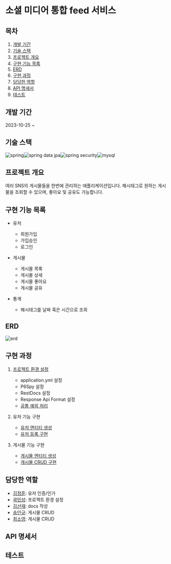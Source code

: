 # 소셜 미디어 통합 feed 서비스

## 목차
1. [개발 기간](#개발-기간)
2. [기술 스택](#기술-스택)
3. [프로젝트 개요](#프로젝트-개요)
4. [구현 기능 목록](#구현-기능-목록)
5. [ERD](#ERD)
6. [구현 과정](#구현-과정)
7. [담당한 역할](#담당한-역할)
8. [API 명세서](#API-명세서)
9. [테스트](#테스트)

## 개발 기간
2023-10-25 ~

## 기술 스택
<img src="https://img.shields.io/badge/spring-6DB33F?style=for-the-badge&logo=spring&logoColor=white" alt="spring"/><img src="https://img.shields.io/badge/spring data jpa-6DB33F?style=for-the-badge&logo=spring&logoColor=white" alt="spring data jpa"/><img src="https://img.shields.io/badge/spring security-6DB33F?style=for-the-badge&logo=springSecurity&logoColor=white" alt="spring security"/><img src="https://img.shields.io/badge/mysql-4479A1?style=for-the-badge&logo=mysql&logoColor=white" alt="mysql"/>

## 프로젝트 개요
여러 SNS의 게시물들을 한번에 관리하는 애플리케이션입니다.
해시태그로 원하는 게시물을 조회할 수 있으며, 좋아요 및 공유도 가능합니다.

## 구현 기능 목록
* 유저
    * 회원가입
    * 가입승인
    * 로그인

* 게시물
    * 게시물 목록
    * 게시물 상세
    * 게시물 좋아요
    * 게시물 공유

* 통계
    * 해시태그를 날짜 혹은 시간으로 조회

## ERD
![erd](https://github.com/wanted-preonboarding-team-m/.github/assets/142835195/656e203d-677d-41a6-8109-b12db38047f9)

## 구현 과정
1. [프로젝트 환경 설정](https://github.com/wanted-preonboarding-team-m/01_SocialIntegrateFreed/issues/1)
    * application.yml 설정
    * P6Spy 설정
    * RestDocs 설정
    * Response Api Format 설정
    * [공통 예외 처리](https://github.com/wanted-preonboarding-team-m/01_SocialIntegrateFreed/issues/5)


2. 유저 기능 구현
    * [유저 엔티티 생성](https://github.com/wanted-preonboarding-team-m/01_SocialIntegrateFreed/issues/2)
    * [유저 등록 구현](https://github.com/wanted-preonboarding-team-m/01_SocialIntegrateFreed/issues/6)


3. 게시물 기능 구현
    * [게시물 엔티티 생성](https://github.com/wanted-preonboarding-team-m/01_SocialIntegrateFreed/issues/7)
    * [게시물 CRUD 구현](https://github.com/wanted-preonboarding-team-m/01_SocialIntegrateFreed/issues/11)

## 담당한 역할
* [김정훈](https://github.com/jhva): 유저 인증/인가
* [곽민성](https://github.com/kawkmin): 프로젝트 환경 설정
* [김선재](https://github.com/mizuirohoshi7): docs 작성
* [송인규](https://github.com/IngyuSong): 게시물 CRUD
* [최소영](https://github.com/soyeong125): 게시물 CRUD

## API 명세서

## 테스트
